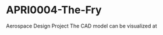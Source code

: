# APRI0004-The-Fry
Aerospace Design Project
The CAD model can be visualized at [](https://a360.co/3yyC0dc)
